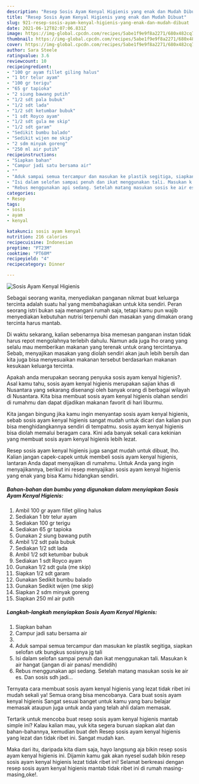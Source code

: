```yaml
---
description: "Resep Sosis Ayam Kenyal Higienis yang enak dan Mudah Dibuat"
title: "Resep Sosis Ayam Kenyal Higienis yang enak dan Mudah Dibuat"
slug: 921-resep-sosis-ayam-kenyal-higienis-yang-enak-dan-mudah-dibuat
date: 2021-06-12T02:07:06.831Z
image: https://img-global.cpcdn.com/recipes/5abe1f9e9f8a2271/680x482cq70/sosis-ayam-kenyal-higienis-foto-resep-utama.jpg
thumbnail: https://img-global.cpcdn.com/recipes/5abe1f9e9f8a2271/680x482cq70/sosis-ayam-kenyal-higienis-foto-resep-utama.jpg
cover: https://img-global.cpcdn.com/recipes/5abe1f9e9f8a2271/680x482cq70/sosis-ayam-kenyal-higienis-foto-resep-utama.jpg
author: Sara Steele
ratingvalue: 3.6
reviewcount: 10
recipeingredient:
- "100 gr ayam fillet giling halus"
- "1 btr telur ayam"
- "100 gr terigu"
- "65 gr tapioka"
- "2 siung bawang putih"
- "1/2 sdt pala bubuk"
- "1/2 sdt lada"
- "1/2 sdt ketumbar bubuk"
- "1 sdt Royco ayam"
- "1/2 sdt gula me skip"
- "1/2 sdt garam"
- "Sedikit bumbu balado"
- "Sedikit wijen me skip"
- "2 sdm minyak goreng"
- "250 ml air putih"
recipeinstructions:
- "Siapkan bahan"
- "Campur jadi satu bersama air"
- ""
- "Aduk sampai semua tercampur dan masukan ke plastik segitiga, siapkan selofan utk bungkus sosisnya jg tali"
- "Isi dalam selofan sampai penuh dan ikat menggunakan tali. Masukan k air hangat (jangan di air panas/ mendidih)"
- "Rebus menggunakan api sedang. Setelah matang masukan sosis ke air es. Dan sosis sdh jadi..."
categories:
- Resep
tags:
- sosis
- ayam
- kenyal

katakunci: sosis ayam kenyal 
nutrition: 216 calories
recipecuisine: Indonesian
preptime: "PT23M"
cooktime: "PT60M"
recipeyield: "4"
recipecategory: Dinner

---
```



![Sosis Ayam Kenyal Higienis](https://img-global.cpcdn.com/recipes/5abe1f9e9f8a2271/680x482cq70/sosis-ayam-kenyal-higienis-foto-resep-utama.jpg)

Sebagai seorang wanita, menyediakan panganan nikmat buat keluarga tercinta adalah suatu hal yang membahagiakan untuk kita sendiri. Peran seorang istri bukan saja menangani rumah saja, tetapi kamu pun wajib menyediakan kebutuhan nutrisi terpenuhi dan masakan yang dimakan orang tercinta harus mantab.

Di waktu  sekarang, kalian sebenarnya bisa memesan panganan instan tidak harus repot mengolahnya terlebih dahulu. Namun ada juga lho orang yang selalu mau memberikan makanan yang terenak untuk orang tercintanya. Sebab, menyajikan masakan yang diolah sendiri akan jauh lebih bersih dan kita juga bisa menyesuaikan makanan tersebut berdasarkan makanan kesukaan keluarga tercinta. 



Apakah anda merupakan seorang penyuka sosis ayam kenyal higienis?. Asal kamu tahu, sosis ayam kenyal higienis merupakan sajian khas di Nusantara yang sekarang disenangi oleh banyak orang di berbagai wilayah di Nusantara. Kita bisa membuat sosis ayam kenyal higienis olahan sendiri di rumahmu dan dapat dijadikan makanan favorit di hari liburmu.

Kita jangan bingung jika kamu ingin menyantap sosis ayam kenyal higienis, sebab sosis ayam kenyal higienis sangat mudah untuk dicari dan kalian pun bisa menghidangkannya sendiri di tempatmu. sosis ayam kenyal higienis bisa diolah memalui beragam cara. Kini ada banyak sekali cara kekinian yang membuat sosis ayam kenyal higienis lebih lezat.

Resep sosis ayam kenyal higienis juga sangat mudah untuk dibuat, lho. Kalian jangan capek-capek untuk membeli sosis ayam kenyal higienis, lantaran Anda dapat menyajikan di rumahmu. Untuk Anda yang ingin menyajikannya, berikut ini resep menyajikan sosis ayam kenyal higienis yang enak yang bisa Kamu hidangkan sendiri.

<!--inarticleads1-->

##### Bahan-bahan dan bumbu yang digunakan dalam menyiapkan Sosis Ayam Kenyal Higienis:

1. Ambil 100 gr ayam fillet giling halus
1. Sediakan 1 btr telur ayam
1. Sediakan 100 gr terigu
1. Sediakan 65 gr tapioka
1. Gunakan 2 siung bawang putih
1. Ambil 1/2 sdt pala bubuk
1. Sediakan 1/2 sdt lada
1. Ambil 1/2 sdt ketumbar bubuk
1. Sediakan 1 sdt Royco ayam
1. Gunakan 1/2 sdt gula (me skip)
1. Siapkan 1/2 sdt garam
1. Gunakan Sedikit bumbu balado
1. Gunakan Sedikit wijen (me skip)
1. Siapkan 2 sdm minyak goreng
1. Siapkan 250 ml air putih




<!--inarticleads2-->

##### Langkah-langkah menyiapkan Sosis Ayam Kenyal Higienis:

1. Siapkan bahan
1. Campur jadi satu bersama air
1. 
1. Aduk sampai semua tercampur dan masukan ke plastik segitiga, siapkan selofan utk bungkus sosisnya jg tali
1. Isi dalam selofan sampai penuh dan ikat menggunakan tali. Masukan k air hangat (jangan di air panas/ mendidih)
1. Rebus menggunakan api sedang. Setelah matang masukan sosis ke air es. Dan sosis sdh jadi...




Ternyata cara membuat sosis ayam kenyal higienis yang lezat tidak ribet ini mudah sekali ya! Semua orang bisa mencobanya. Cara buat sosis ayam kenyal higienis Sangat sesuai banget untuk kamu yang baru belajar memasak ataupun juga untuk anda yang telah ahli dalam memasak.

Tertarik untuk mencoba buat resep sosis ayam kenyal higienis mantab simple ini? Kalau kalian mau, yuk kita segera buruan siapkan alat dan bahan-bahannya, kemudian buat deh Resep sosis ayam kenyal higienis yang lezat dan tidak ribet ini. Sangat mudah kan. 

Maka dari itu, daripada kita diam saja, hayo langsung aja bikin resep sosis ayam kenyal higienis ini. Dijamin kamu gak akan nyesel sudah bikin resep sosis ayam kenyal higienis lezat tidak ribet ini! Selamat berkreasi dengan resep sosis ayam kenyal higienis mantab tidak ribet ini di rumah masing-masing,oke!.

